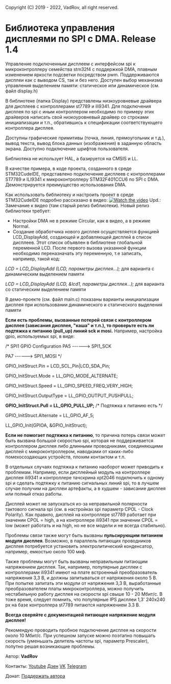 Copyright (C) 2019 - 2022, VadRov, all right reserved.
 
# Библиотека управления дисплеями по SPI с DMA. Release 1.4
 
Управление подключенным дисплеем с интерфейсом spi к микроконтроллеру семейства stm32f4 с поддержкой DMA, плавным изменением яркости подсветки
посредством pwm. Поддерживаются дисплеи как с выводом CS, так и без него. Доступен выбор механизма управления выделением памяти: статическое или динамическое (см. файл display.h)
 
В библиотеке (папка Display) представлены низкоуровневые драйвера для дисплеев с контроллерами
st7789 и ili9341. Для подключения дисплея по spi c иным контроллером необходимо по примеру этих драйверов написать
свой низкоуровневый драйвер со строками инициализации и т.п., обратившись к спецификации соответствующего
контроллера дисплея.
 
Доступны графические примитивы (точка, линия, прямоугольник и т.д.), вывод текста, вывод блока данных (изображения) в заданную область экрана.
Доступно подключение шрифтов пользователя.
  
Библиотека не использует HAL, а базируется на CMSIS и LL.
 
В качестве примера, в коде проекта, созданного в среде STM32CudeIDE, представлено подключение дисплеев с контроллерами 
ST7789 и ILI9341 к микроконтроллеру STM32F401CCU6 по SPI с DMA. Демонстрируется преимущество использования DMA.
 
Как использовать библиотеку и настроить проект в среде STM32CudeIDE подробно рассказано в видео:
[![Watch the video](https://img.youtube.com/vi/8tIJ16riJqo/maxresdefault.jpg)](https://youtu.be/8tIJ16riJqo)
Upd.: Замечание к видео (там старый релиз библиотеки). Новый релиз библиотеки требует:
- Настройки DMA не в режиме Circular, как в видео, а в режиме Normal.
- Создание обработчика нового дисплея осуществляется функцией LCD_DisplayAdd, создающей и добавляющей дисплей в список дисплеев. 
Этот список объявлен в библиотеке глобальной переменной LCD. После первого вызова указанной функции необходимо переназначать эту переменную, т.е
записать, например, такой код:
 
*LCD = LCD_DisplayAdd (LCD, параметры дисплея...);* для варианта с динамическим выделением памяти
 
*LCD = LCD_DisplayAdd (LCD, &lcd1, параметры дисплея...);* для варианта со статическим выделением памяти
 
В демо-проекте (см. файл main.c) показаны варианты инициализации дисплея при использовании динамического и статического выделения памяти

**Если есть проблемы, вызванные потерей связи с контроллером дисплея (зависания дисплея, "каша" и т.п.), то проверьте есть ли подтяжка к питанию (pull_up) линий sck и mosi.** Например, настройка gpio, используемых spi, в виде:

  /* SPI1 GPIO Configuration
  PA5   ------> SPI1_SCK
  
  PA7   ------> SPI1_MOSI */
  
  GPIO_InitStruct.Pin = LCD_SCL_Pin|LCD_SDA_Pin;
  
  GPIO_InitStruct.Mode = LL_GPIO_MODE_ALTERNATE;
  
  GPIO_InitStruct.Speed = LL_GPIO_SPEED_FREQ_VERY_HIGH;
  
  GPIO_InitStruct.OutputType = LL_GPIO_OUTPUT_PUSHPULL;
  
  **GPIO_InitStruct.Pull = LL_GPIO_PULL_UP;**   /* Подтяжка к питанию есть */
  
  GPIO_InitStruct.Alternate = LL_GPIO_AF_5;
  
  LL_GPIO_Init(GPIOA, &GPIO_InitStruct);
  
**Если не помогает подтяжка к питанию**, то причина потерь связи может быть вызвана большой скоростью spi, которая не поддерживается контроллером дисплея либо длинными проводниками, соединяющими дисплей с микроконтроллером, наводками от каких-либо помехосоздающих устройств, плохим контактом и т.п. 

В отдельных случаях подтяжка к питанию наоборот может приводить к проблемам. Например, если дисплейный модуль на контроллере дисплея ili9341 и контроллере тачскрина
xpt2046 подключить к одному spi и сделать подтяжку к питанию сигнальных линий spi, то в лучшем случае получим на дисплеи артефакты, а в худшем - зависание дисплея или полный отказ работы.

Дисплей может не запускаться из-за неправильной полярности тактового сигнала spi (см. в настройках spi параметр CPOL - Clock Polarity). Как правило, дисплей на контроллере st7789 работает при значении CPOL = high, а на контроллере ili9341 при значении CPOL = low (может работать и на high, но не все модели и не всегда стабильно).

Проблемы связи также могут быть вызваны **пульсирующим питанием модуля дисплея**. Возможно, в параллель питающих проводников дисплея потребуется установить электролитический конденсатор, например, емкостью около 100 мкф. 

Также проблемы могут быть вызваны неправильным питающим напряжением дисплея. Так, например, популярные дисплеи с контроллерами ili9341 имеют на плате встроенный преобразователь напряжения 3,3 В, и должны запитываться от напряжения около 5 В. При попытке запитать эти модули от напряжения 3,3 В, выработанные преобразователем платы микроконтроллера, можно получить нестабильную работу дисплея на скорости spi свыше 10 - 20 Мбит/с. В тоже время, следует помнить, что популярные IPS дисплеи 1,3' 240х240 px на базе контроллера st7789 питаются напряжением 3.3 В. 

**Всегда сверяйте с документацией питающее напряжение модуля дисплея!**

Рекомендую проводить пробное подключение дисплея на скорости около 10 Мбит/с. При успешном запуске можно поэтапно повышать скорость (уменьшать делитель частоты spi, параметр Prescaler), попутно решая возникающие проблемы.

Автор: **VadRov**

Контакты: [Youtube](https://www.youtube.com/c/VadRov) [Дзен](https://zen.yandex.ru/vadrov) [VK](https://vk.com/vadrov) [Telegram](https://t.me/vadrov_channel)

Донат: [Поддержать автора](https://yoomoney.ru/to/4100117522443917)
